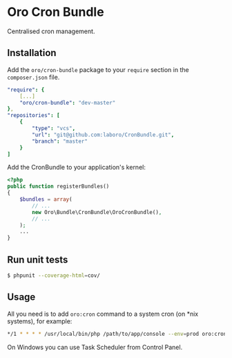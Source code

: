 Oro Cron Bundle
===============
Centralised cron management.

## Installation ##
Add the `oro/cron-bundle` package to your `require` section in the `composer.json` file.

``` yaml
"require": {
    [...]
    "oro/cron-bundle": "dev-master"
},
"repositories": [
    {
        "type": "vcs",
        "url": "git@github.com:laboro/CronBundle.git",
        "branch": "master"
    }
]
```

Add the CronBundle to your application's kernel:

``` php
<?php
public function registerBundles()
{
    $bundles = array(
        // ...
        new Oro\Bundle\CronBundle\OroCronBundle(),
        // ...
    );
    ...
}
```

## Run unit tests ##

``` bash
$ phpunit --coverage-html=cov/
```

## Usage ##
All you need is to add `oro:cron` command to a system cron (on *nix systems), for example:

``` bash
*/1 * * * * /usr/local/bin/php /path/to/app/console --env=prod oro:cron >> /dev/null
```

On Windows you can use Task Scheduler from Control Panel.